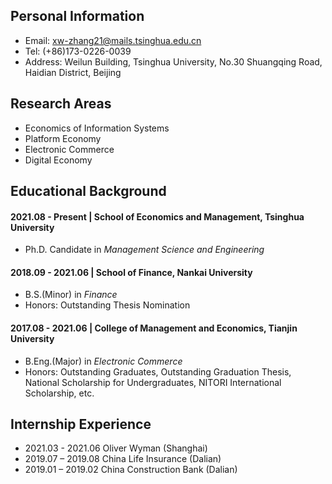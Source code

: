## Personal Information
- Email: xw-zhang21@mails.tsinghua.edu.cn
- Tel: (+86)173-0226-0039
- Address: Weilun Building, Tsinghua University, No.30 Shuangqing Road, Haidian District, Beijing

## Research Areas
- Economics of Information Systems
- Platform Economy
- Electronic Commerce
- Digital Economy

## Educational Background
#### 2021.08 - Present | School of Economics and Management, Tsinghua University
- Ph.D. Candidate in *Management Science and Engineering*

#### 2018.09 - 2021.06 | School of Finance, Nankai University
- B.S.(Minor) in *Finance*
- Honors: Outstanding Thesis Nomination

#### 2017.08 - 2021.06 | College of Management and Economics, Tianjin University
- B.Eng.(Major) in *Electronic Commerce*
- Honors: Outstanding Graduates, Outstanding Graduation Thesis, National Scholarship for Undergraduates, NITORI International Scholarship, etc.

## Internship Experience
- 2021.03 - 2021.06 Oliver Wyman (Shanghai)
- 2019.07 – 2019.08 China Life Insurance (Dalian)
- 2019.01 – 2019.02 China Construction Bank (Dalian)
